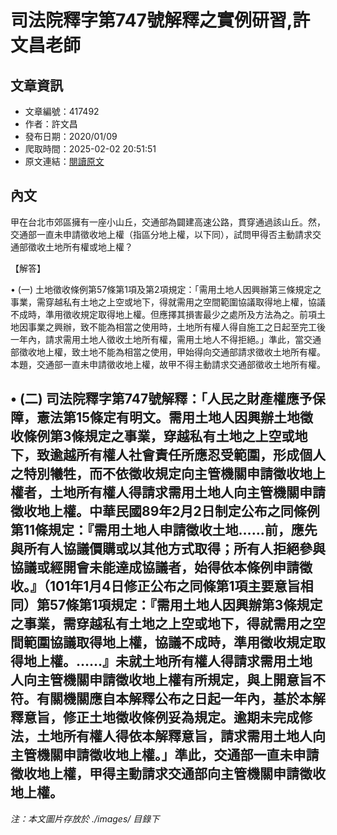 # 司法院釋字第747號解釋之實例研習,許文昌老師

## 文章資訊
- 文章編號：417492
- 作者：許文昌
- 發布日期：2020/01/09
- 爬取時間：2025-02-02 20:51:51
- 原文連結：[閱讀原文](https://real-estate.get.com.tw/Columns/detail.aspx?no=417492)

## 內文
甲在台北市郊區擁有一座小山丘，交通部為闢建高速公路，貫穿通過該山丘。然，交通部一直未申請徵收地上權（指區分地上權，以下同），試問甲得否主動請求交通部徵收土地所有權或地上權？

【解答】

• (一) 土地徵收條例第57條第1項及第2項規定：「需用土地人因興辦第三條規定之事業，需穿越私有土地之上空或地下，得就需用之空間範圍協議取得地上權，協議不成時，準用徵收規定取得地上權。但應擇其損害最少之處所及方法為之。前項土地因事業之興辦，致不能為相當之使用時，土地所有權人得自施工之日起至完工後一年內，請求需用土地人徵收土地所有權，需用土地人不得拒絕。」準此，當交通部徵收地上權，致土地不能為相當之使用，甲始得向交通部請求徵收土地所有權。本題，交通部一直未申請徵收地上權，故甲不得主動請求交通部徵收土地所有權。

• (二) 司法院釋字第747號解釋：「人民之財產權應予保障，憲法第15條定有明文。需用土地人因興辦土地徵收條例第3條規定之事業，穿越私有土地之上空或地下，致逾越所有權人社會責任所應忍受範圍，形成個人之特別犧牲，而不依徵收規定向主管機關申請徵收地上權者，土地所有權人得請求需用土地人向主管機關申請徵收地上權。中華民國89年2月2日制定公布之同條例第11條規定：『需用土地人申請徵收土地……前，應先與所有人協議價購或以其他方式取得；所有人拒絕參與協議或經開會未能達成協議者，始得依本條例申請徵收。』（101年1月4日修正公布之同條第1項主要意旨相同）第57條第1項規定：『需用土地人因興辦第3條規定之事業，需穿越私有土地之上空或地下，得就需用之空間範圍協議取得地上權，協議不成時，準用徵收規定取得地上權。……』未就土地所有權人得請求需用土地人向主管機關申請徵收地上權有所規定，與上開意旨不符。有關機關應自本解釋公布之日起一年內，基於本解釋意旨，修正土地徵收條例妥為規定。逾期未完成修法，土地所有權人得依本解釋意旨，請求需用土地人向主管機關申請徵收地上權。」準此，交通部一直未申請徵收地上權，甲得主動請求交通部向主管機關申請徵收地上權。
---
*注：本文圖片存放於 ./images/ 目錄下*
